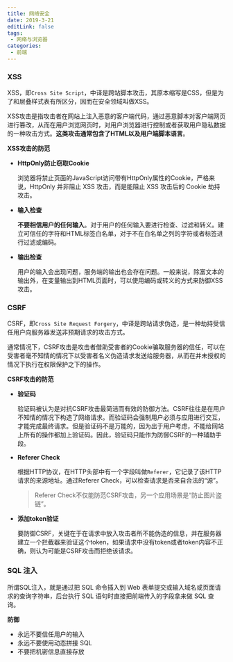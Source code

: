 ```yaml
---
title: 网络安全
date: 2019-3-21
editLink: false
tags:
 - 网络与浏览器
categories:
 - 前端
---
```


### XSS

XSS，即`Cross Site Script`，中译是跨站脚本攻击，其原本缩写是CSS，但是为了和层叠样式表有所区分，因而在安全领域叫做XSS。

XSS攻击是指攻击者在网站上注入恶意的客户端代码，通过恶意脚本对客户端网页进行篡改，从而在用户浏览网页时，对用户浏览器进行控制或者获取用户隐私数据的一种攻击方式。**这类攻击通常包含了HTML以及用户端脚本语言**。

**XSS攻击的防范**

- **HttpOnly防止窃取Cookie**

  浏览器将禁止页面的JavaScript访问带有HttpOnly属性的Cookie，严格来说，HttpOnly 并非阻止 XSS 攻击，而是能阻止 XSS 攻击后的 Cookie 劫持攻击。

- **输入检查**

  **不要相信用户的任何输入**。对于用户的任何输入要进行检查、过滤和转义。建立可信任的字符和HTML标签白名单，对于不在白名单之列的字符或者标签进行过滤或编码。

- **输出检查**

  用户的输入会出现问题，服务端的输出也会存在问题。一般来说，除富文本的输出外，在变量输出到HTML页面时，可以使用编码或转义的方式来防御XSS攻击。

### CSRF

CSRF，即`Cross Site Request Forgery`，中译是跨站请求伪造，是一种劫持受信任用户向服务器发送非预期请求的攻击方式。

通常情况下，CSRF攻击是攻击者借助受害者的Cookie骗取服务器的信任，可以在受害者毫不知情的情况下以受害者名义伪造请求发送给服务器，从而在并未授权的情况下执行在权限保护之下的操作。

**CSRF攻击的防范**

- **验证码**

  验证码被认为是对抗CSRF攻击最简洁而有效的防御方法。CSRF往往是在用户不知情的情况下构造了网络请求。而验证码会强制用户必须与应用进行交互，才能完成最终请求。但是验证码不是万能的，因为出于用户考虑，不能给网站上所有的操作都加上验证码。因此，验证码只能作为防御CSRF的一种辅助手段。

- **Referer Check**

  根据HTTP协议，在HTTP头部中有一个字段叫做`Referer`，它记录了该HTTP请求的来源地址。通过Referer Check，可以检查请求是否来自合法的“源”。

  > Referer Check不仅能防范CSRF攻击，另一个应用场景是“防止图片盗链”。

- **添加token验证**

  要防御CSRF，关键在于在请求中放入攻击者所不能伪造的信息，并在服务器建立一个拦截器来验证这个token，如果请求中没有token或者token内容不正确，则认为可能是CSRF攻击而拒绝该请求。

### SQL 注入

所谓SQL注入，就是通过把 SQL 命令插入到 Web 表单提交或输入域名或页面请求的查询字符串，后台执行 SQL 语句时直接把前端传入的字段拿来做 SQL 查询。

**防御**

- 永远不要信任用户的输入
- 永远不要使用动态拼接 SQL
- 不要把机密信息直接存放
